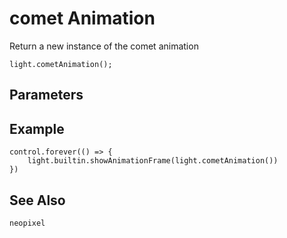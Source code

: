 # comet Animation

Return a new instance of the comet animation

```sig
light.cometAnimation();
```

## Parameters


## Example

```blocks
control.forever(() => {
    light.builtin.showAnimationFrame(light.cometAnimation())
})
```

## See Also

```package
neopixel
```
